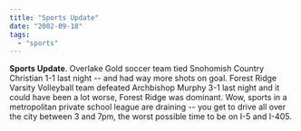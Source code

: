 ```yaml
---
title: "Sports Update"
date: "2002-09-18"
tags: 
  - "sports"
---
```


**Sports Update**. Overlake Gold soccer team tied Snohomish Country Christian 1-1 last night -- and had way more shots on goal. Forest Ridge Varsity Volleyball team defeated Archbishop Murphy 3-1 last night and it could have been a lot worse, Forest Ridge was dominant. Wow, sports in a metropolitan private school league are draining -- you get to drive all over the city between 3 and 7pm, the worst possible time to be on I-5 and I-405.
